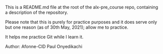 This is a README.md file at the root of the alx-pre_course repo, containing a description of the repository.

Please note that this is purely for practice purposes and it does serve only but one reason (as of 30th May, 2021); allow me to practice. 

It helps me practice Git while I learn it.

Author: Afonne-CID Paul Onyedikachi
